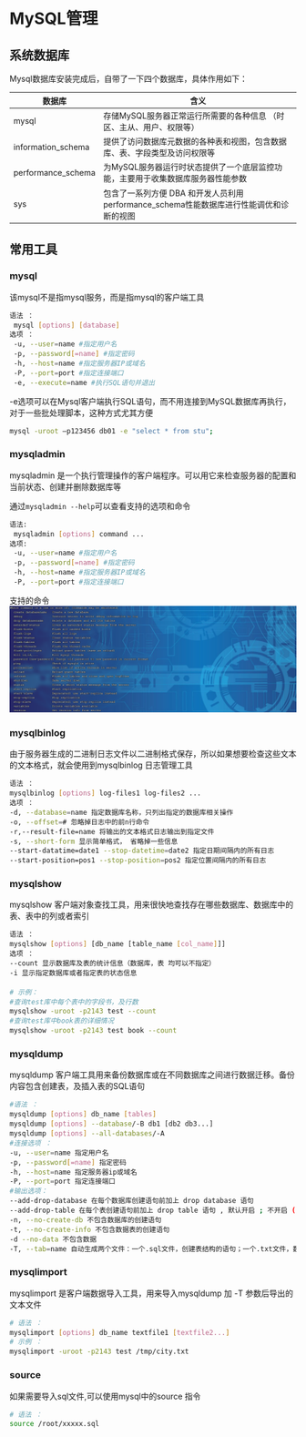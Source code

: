 # MySQL管理

## 系统数据库

Mysql数据库安装完成后，自带了一下四个数据库，具体作用如下：

|数据库| 含义|
|----|----|
|mysql| 存储MySQL服务器正常运行所需要的各种信息 （时区、主从、用户、权限等）|
|information_schema| 提供了访问数据库元数据的各种表和视图，包含数据库、表、字段类型及访问权限等|
|performance_schema| 为MySQL服务器运行时状态提供了一个底层监控功能，主要用于收集数据库服务器性能参数|
|sys |包含了一系列方便 DBA 和开发人员利用 performance_schema性能数据库进行性能调优和诊断的视图|

## 常用工具

### mysql

该mysql不是指mysql服务，而是指mysql的客户端工具

```bash
语法 ： 
 mysql [options] [database]
选项 ： 
 -u, --user=name #指定用户名
 -p, --password[=name] #指定密码
 -h, --host=name #指定服务器IP或域名
 -P, --port=port #指定连接端口
 -e, --execute=name #执行SQL语句并退出
 ```

-e选项可以在Mysql客户端执行SQL语句，而不用连接到MySQL数据库再执行，对于一些批处理脚本，这种方式尤其方便

```bash
mysql -uroot –p123456 db01 -e "select * from stu";
```

### mysqladmin

mysqladmin 是一个执行管理操作的客户端程序。可以用它来检查服务器的配置和当前状态、创建并删除数据库等

通过`mysqladmin --help`可以查看支持的选项和命令

```bash
语法: 
 mysqladmin [options] command ...
选项:
 -u, --user=name #指定用户名
 -p, --password[=name] #指定密码
 -h, --host=name #指定服务器IP或域名
 -P, --port=port #指定连接端口
 ```

 支持的命令
 ![mysqladmin](../images/mysqladmin.png)

### mysqlbinlog

由于服务器生成的二进制日志文件以二进制格式保存，所以如果想要检查这些文本的文本格式，就会使用到mysqlbinlog 日志管理工具

```bash
语法 ：
mysqlbinlog [options] log-files1 log-files2 ...
选项 ：
-d, --database=name 指定数据库名称，只列出指定的数据库相关操作
-o, --offset=# 忽略掉日志中的前n行命令
-r,--result-file=name 将输出的文本格式日志输出到指定文件
-s, --short-form 显示简单格式， 省略掉一些信息
--start-datatime=date1 --stop-datetime=date2 指定日期间隔内的所有日志
--start-position=pos1 --stop-position=pos2 指定位置间隔内的所有日志
```

### mysqlshow

mysqlshow 客户端对象查找工具，用来很快地查找存在哪些数据库、数据库中的表、表中的列或者索引

```bash
语法 ：
mysqlshow [options] [db_name [table_name [col_name]]]
选项 ：
--count 显示数据库及表的统计信息（数据库，表 均可以不指定）
-i 显示指定数据库或者指定表的状态信息

# 示例：
#查询test库中每个表中的字段书，及行数
mysqlshow -uroot -p2143 test --count
#查询test库中book表的详细情况
mysqlshow -uroot -p2143 test book --count
```

### mysqldump

mysqldump 客户端工具用来备份数据库或在不同数据库之间进行数据迁移。备份内容包含创建表，及插入表的SQL语句

```bash
#语法 ：
mysqldump [options] db_name [tables]
mysqldump [options] --database/-B db1 [db2 db3...]
mysqldump [options] --all-databases/-A
#连接选项 ：
-u, --user=name 指定用户名
-p, --password[=name] 指定密码
-h, --host=name 指定服务器ip或域名
-P, --port=port 指定连接端口
#输出选项：
--add-drop-database 在每个数据库创建语句前加上 drop database 语句
--add-drop-table 在每个表创建语句前加上 drop table 语句 , 默认开启 ; 不开启 (--skip-add-drop-table)
-n, --no-create-db 不包含数据库的创建语句
-t, --no-create-info 不包含数据表的创建语句
-d --no-data 不包含数据
-T, --tab=name 自动生成两个文件：一个.sql文件，创建表结构的语句；一个.txt文件，数据文件
```

### mysqlimport

mysqlimport 是客户端数据导入工具，用来导入mysqldump 加 -T 参数后导出的文本文件

```bash
# 语法 ：
mysqlimport [options] db_name textfile1 [textfile2...]
# 示例 ：
mysqlimport -uroot -p2143 test /tmp/city.txt
```

### source

如果需要导入sql文件,可以使用mysql中的source 指令

```bash
# 语法 ：
source /root/xxxxx.sql
```
